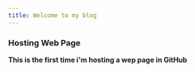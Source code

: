 ```yaml
---
title: Welcome to my blog
---
```

### Hosting Web Page
<p><b>This is the first time i'm hosting a wep page in GitHub</b></p>

